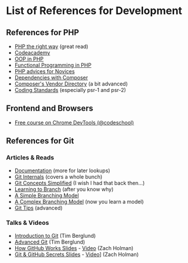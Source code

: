 # List of References for Development

## References for PHP

* [PHP the right way](http://www.phptherightway.com/) (great read)
* [Codeacademy](http://www.codecademy.com/tracks/php)
* [OOP in PHP](http://php.net/manual/en/oop5.intro.php)
* [Functional Programming in PHP](http://net.tutsplus.com/tutorials/php/functional-programming-in-php/)
* [PHP advices for Novices](https://coderwall.com/p/0ictea?&p=1&q=)
* [Dependencies with Composer](http://net.tutsplus.com/tutorials/php/easy-package-management-with-composer/)
* [Composer's Vendor Directory](https://igor.io/2013/09/04/composer-vendor-directory.html) (a bit advanced)
* [Coding Standards](https://github.com/php-fig/fig-standards/tree/master/accepted) (especially psr-1 and psr-2)

## Frontend and Browsers

* [Free course on Chrome DevTools (@codeschool)](https://www.codeschool.com/courses/discover-devtools)

## References for Git

### Articles & Reads

* [Documentation](http://git-scm.com/documentation) (more for later lookups)
* [Git Internals](https://github.com/pluralsight/git-internals-pdf/raw/master/drafts/peepcode-git.pdf) (covers a whole bunch)
* [Git Concepts Simplified](http://gitolite.com/gcs/index.html) (I wish I had that back then...)
* [Learning to Branch](http://pcottle.github.io/learnGitBranching/) (after you know why)
* [A Simple Branching Model](https://gist.github.com/jbenet/ee6c9ac48068889b0912)
* [A Complex Branching Model](http://nvie.com/posts/a-successful-git-branching-model/) (now you learn a model)
* [Git Tips](http://mislav.uniqpath.com/2010/07/git-tips/) (advanced)

### Talks & Videos

* [Introduction to Git](http://vimeo.com/53285988) (Tim Berglund)
* [Advanced Git](http://vimeo.com/49444883) (Tim Berglund)
* [How GitHub Works Slides](http://vimeo.com/43684882) - [Video](https://speakerdeck.com/holman/how-github-works-v2) (Zach Holman)
* [Git & GitHub Secrets Slides](https://speakerdeck.com/holman/git-and-github-secrets) - [Video](http://www.youtube.com/watch?v=Foz9yvMkvlA)] (Zach Holman)